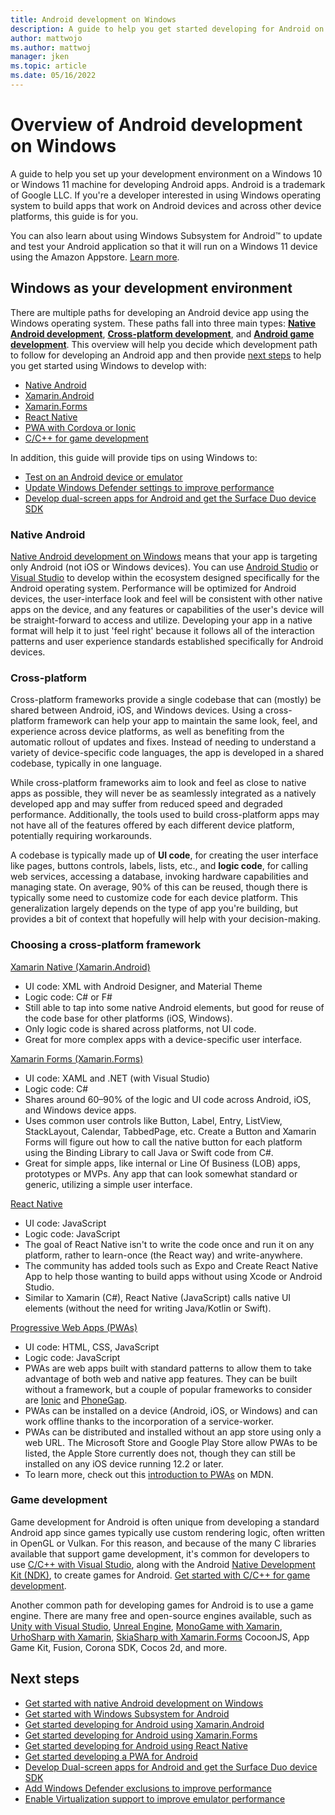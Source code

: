 ```yaml
---
title: Android development on Windows
description: A guide to help you get started developing for Android on Windows.
author: mattwojo 
ms.author: mattwoj 
manager: jken
ms.topic: article
ms.date: 05/16/2022
---
```


# Overview of Android development on Windows

A guide to help you set up your development environment on a Windows 10 or Windows 11 machine for developing Android apps. Android is a trademark of Google LLC. If you're a developer interested in using Windows operating system to build apps that work on Android devices and across other device platforms, this guide is for you.

You can also learn about using Windows Subsystem for Android™️ to update and test your Android application so that it will run on a Windows 11 device using the Amazon Appstore. [Learn more](./wsa/index.md).

## Windows as your development environment

There are multiple paths for developing an Android device app using the Windows operating system. These paths fall into three main types: **[Native Android development](#native-android)**, **[Cross-platform development](#cross-platform)**, and **[Android game development](#game-development)**. This overview will help you decide which development path to follow for developing an Android app and then provide [next steps](#next-steps) to help you get started using Windows to develop with:

- [Native Android](native-android.md)
- [Xamarin.Android](xamarin-android.md)
- [Xamarin.Forms](xamarin-forms.md)
- [React Native](../dev-environment/javascript/react-native-for-android.md)
- [PWA with Cordova or Ionic](pwa.md)
- [C/C++ for game development](native-android.md#use-c-or-c-for-android-game-development)

In addition, this guide will provide tips on using Windows to:

- [Test on an Android device or emulator](emulator.md)
- [Update Windows Defender settings to improve performance](defender-settings.md)
- [Develop dual-screen apps for Android and get the Surface Duo device SDK](/dual-screen/android/)

### Native Android

[Native Android development on Windows](./native-android.md) means that your app is targeting only Android (not iOS or Windows devices). You can use [Android Studio](https://developer.android.com/studio/install#windows) or [Visual Studio](https://visualstudio.microsoft.com/vs/android/) to develop within the ecosystem designed specifically for the Android operating system. Performance will be optimized for Android devices, the user-interface look and feel will be consistent with other native apps on the device, and any features or capabilities of the user's device will be straight-forward to access and utilize. Developing your app in a native format will help it to just 'feel right' because it follows all of the interaction patterns and user experience standards established specifically for Android devices.

### Cross-platform

Cross-platform frameworks provide a single codebase that can (mostly) be shared between Android, iOS, and Windows devices. Using a cross-platform framework can help your app to maintain the same look, feel, and experience across device platforms, as well as benefiting from the automatic rollout of updates and fixes. Instead of needing to understand a variety of device-specific code languages, the app is developed in a shared codebase, typically in one language.

While cross-platform frameworks aim to look and feel as close to native apps as possible, they will never be as seamlessly integrated as a natively developed app and may suffer from reduced speed and degraded performance. Additionally, the tools used to build cross-platform apps may not have all of the features offered by each different device platform, potentially requiring workarounds.

A codebase is typically made up of **UI code**, for creating the user interface like pages, buttons controls, labels, lists, etc., and **logic code**, for calling web services, accessing a database, invoking hardware capabilities and managing state. On average, 90% of  this can be reused, though there is typically some need to customize code for each device platform. This generalization largely depends on the type of app you're building, but provides a bit of context that hopefully will help with your decision-making.  

### Choosing a cross-platform framework

[Xamarin Native (Xamarin.Android)](xamarin-android.md)

- UI code: XML with Android Designer, and Material Theme
- Logic code: C# or F#
- Still able to tap into some native Android elements, but good for reuse of the code base for other platforms (iOS, Windows).
- Only logic code is shared across platforms, not UI code.
- Great for more complex apps with a device-specific user interface.

[Xamarin Forms (Xamarin.Forms)](xamarin-forms.md)

- UI code: XAML and .NET (with Visual Studio)
- Logic code: C#
- Shares around 60–90% of the logic and UI code across Android, iOS, and Windows device apps.
- Uses common user controls like Button, Label, Entry, ListView, StackLayout, Calendar, TabbedPage, etc. Create a Button and Xamarin Forms will figure out how to call the native button for each platform using the Binding Library to call Java or Swift code from C#.
- Great for simple apps, like internal or Line Of Business (LOB) apps, prototypes or MVPs. Any app that can look somewhat standard or generic, utilizing a simple user interface.

[React Native](../dev-environment/javascript/react-native-for-android.md)

- UI code: JavaScript
- Logic code: JavaScript
- The goal of React Native isn't to write the code once and run it on any platform, rather to learn-once (the React way) and write-anywhere.
- The community has added tools such as Expo and Create React Native App to help those wanting to build apps without using Xcode or Android Studio.
- Similar to Xamarin (C#), React Native (JavaScript) calls native UI elements (without the need for writing Java/Kotlin or Swift).

[Progressive Web Apps (PWAs)](pwa.md)

- UI code: HTML, CSS, JavaScript
- Logic code: JavaScript
- PWAs are web apps built with standard patterns to allow them to take advantage of both web and native app features. They can be built without a framework, but a couple of popular frameworks to consider are [Ionic](https://ionicframework.com/docs/intro) and [PhoneGap](https://phonegap.com/about/).
- PWAs can be installed on a device (Android, iOS, or Windows) and can work offline thanks to the incorporation of a service-worker.
- PWAs can be distributed and installed without an app store using only a web URL. The Microsoft Store and Google Play Store allow PWAs to be listed, the Apple Store currently does not, though they can still be installed on any iOS device running 12.2 or later.
- To learn more, check out this [introduction to PWAs](https://developer.mozilla.org/en-US/docs/Web/Progressive_web_apps/Introduction) on MDN.

### Game development

Game development for Android is often unique from developing a standard Android app since games typically use custom rendering logic, often written in OpenGL or Vulkan. For this reason, and because of the many C libraries available that support game development, it's common for developers to use [C/C++ with Visual Studio](/cpp/cross-platform/), along with the Android [Native Development Kit (NDK)](/cpp/cross-platform/create-an-android-native-activity-app), to create games for Android. [Get started with C/C++ for game development](native-android.md#use-c-or-c-for-android-game-development).

Another common path for developing games for Android is to use a game engine. There are many free and open-source engines available, such as [Unity with Visual Studio](/visualstudio/cross-platform/visual-studio-tools-for-unity), [Unreal Engine](https://docs.unrealengine.com/en-US/Platforms/Mobile/Android/GettingStarted/index.html), [MonoGame with Xamarin](/xamarin/graphics-games/monogame/introduction/), [UrhoSharp with Xamarin](/xamarin/graphics-games/urhosharp/introduction), [SkiaSharp with Xamarin.Forms](/xamarin/xamarin-forms/user-interface/graphics/skiasharp/) CocoonJS, App Game Kit, Fusion, Corona SDK, Cocos 2d, and more.

## Next steps

- [Get started with native Android development on Windows](native-android.md)
- [Get started with Windows Subsystem for Android](./wsa/index.md)
- [Get started developing for Android using Xamarin.Android](xamarin-android.md)
- [Get started developing for Android using Xamarin.Forms](xamarin-forms.md)
- [Get started developing for Android using React Native](../dev-environment/javascript/react-native-for-android.md)
- [Get started developing a PWA for Android](pwa.md)
- [Develop Dual-screen apps for Android and get the Surface Duo device SDK](/dual-screen/android/)
- [Add Windows Defender exclusions to improve performance](defender-settings.md)
- [Enable Virtualization support to improve emulator performance](emulator.md#enable-virtualization-support)
